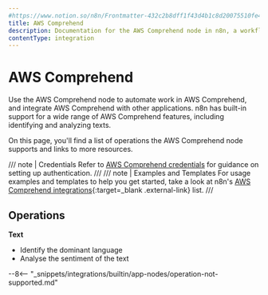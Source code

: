 ```yaml
---
#https://www.notion.so/n8n/Frontmatter-432c2b8dff1f43d4b1c8d20075510fe4
title: AWS Comprehend
description: Documentation for the AWS Comprehend node in n8n, a workflow automation platform. Includes details of operations and configuration, and links to examples and credentials information.
contentType: integration
---
```


# AWS Comprehend

Use the AWS Comprehend node to automate work in AWS Comprehend, and integrate AWS Comprehend with other applications. n8n has built-in support for a wide range of AWS Comprehend features, including identifying and analyzing texts.

On this page, you'll find a list of operations the AWS Comprehend node supports and links to more resources.

/// note | Credentials
Refer to [AWS Comprehend credentials](/integrations/builtin/credentials/aws/) for guidance on setting up authentication. 
///
/// note | Examples and Templates
For usage examples and templates to help you get started, take a look at n8n's [AWS Comprehend integrations](https://n8n.io/integrations/aws-comprehend/){:target=_blank .external-link} list.
///

## Operations

**Text**

- Identify the dominant language
- Analyse the sentiment of the text


--8<-- "_snippets/integrations/builtin/app-nodes/operation-not-supported.md"

